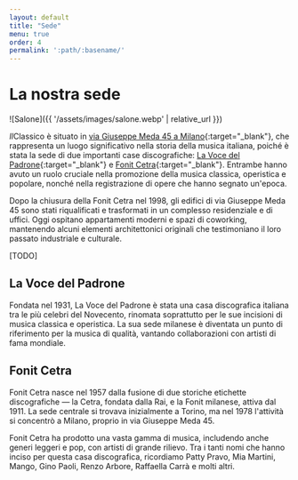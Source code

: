 ```yaml
---
layout: default
title: "Sede"
menu: true
order: 4
permalink: ':path/:basename/'
---
```


# La nostra sede
![Salone]({{ '/assets/images/salone.webp' | relative_url }})

*Il*Classico è situato in [via Giuseppe Meda 45 a Milano](https://www.google.com/maps/place/Via+Giuseppe+Meda,+45,+20141+Milano+MI/@45.4397406,9.1762212,16z/data=!3m1!4b1!4m6!3m5!1s0x4786c474d5a76a65:0xab510a8edc0a5086!8m2!3d45.4397369!4d9.1787961!16s%2Fg%2F11bw3x4vwv?entry=ttu&g_ep=EgoyMDI1MDQzMC4xIKXMDSoASAFQAw%3D%3D){:target="_blank"}, che rappresenta un luogo significativo nella storia della musica italiana, poiché è stata la sede di due importanti case discografiche: [La Voce del Padrone](https://it.wikipedia.org/wiki/La_voce_del_padrone){:target="_blank"} e [Fonit Cetra](https://it.wikipedia.org/wiki/Fonit_Cetra){:target="_blank"}. Entrambe hanno avuto un ruolo cruciale nella promozione della musica classica, operistica e popolare, nonché nella registrazione di opere che hanno segnato un'epoca.

Dopo la chiusura della Fonit Cetra nel 1998, gli edifici di via Giuseppe Meda 45 sono stati riqualificati e trasformati in un complesso residenziale e di uffici. Oggi ospitano appartamenti moderni e spazi di coworking, mantenendo alcuni elementi architettonici originali che testimoniano il loro passato industriale e culturale.

[TODO]

## La Voce del Padrone
Fondata nel 1931, La Voce del Padrone è stata una casa discografica italiana tra le più celebri del Novecento, rinomata soprattutto per le sue incisioni di musica classica e operistica. La sua sede milanese è diventata un punto di riferimento per la musica di qualità, vantando collaborazioni con artisti di fama mondiale.

## Fonit Cetra
Fonit Cetra nasce nel 1957 dalla fusione di due storiche etichette discografiche — la Cetra, fondata dalla Rai, e la Fonit milanese, attiva dal 1911. La sede centrale si trovava inizialmente a Torino, ma nel 1978 l'attività si concentrò a Milano, proprio in via Giuseppe Meda 45.

Fonit Cetra ha prodotto una vasta gamma di musica, includendo anche generi leggeri e pop, con artisti di grande rilievo. Tra i tanti nomi che hanno inciso per questa casa discografica, ricordiamo Patty Pravo, Mia Martini, Mango, Gino Paoli, Renzo Arbore, Raffaella Carrà e molti altri.

